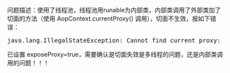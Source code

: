 问题描述：使用了线程池，线程池用runable为内部类，内部类调用了外部类加了切面的方法（使用 AopContext.currentProxy() 调用），切面不生效，报如下错误：
<pre>
java.lang.IllegalStateException: Cannot find current proxy: Set 'exposeProxy' property on Advised to 'true' to make it available.
</pre>
已设置 exposeProxy=true，需要确认是切面失效是多线程的问题，还是内部类调用的问题！！！
